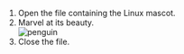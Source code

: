 1. Open the file containing the Linux mascot.
2. Marvel at its beauty.  
![penguin](https://github.com/naijatechgirle/Fix_My_Code_Challenge/assets/56093810/38e90d75-bd9c-4bb7-b861-4170c3eb9001)
3. Close the file.
